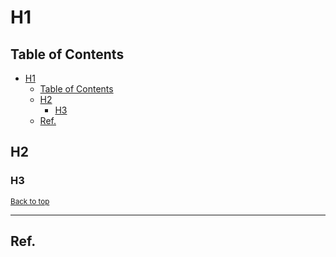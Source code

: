 # H1

## Table of Contents
<!-- TOC -->
* [H1](#h1)
  * [Table of Contents](#table-of-contents)
  * [H2](#h2)
    * [H3](#h3)
  * [Ref.](#ref)
<!-- TOC -->


## H2

### H3


<sub>[Back to top](#table-of-contents)</sub>


---

## Ref.




